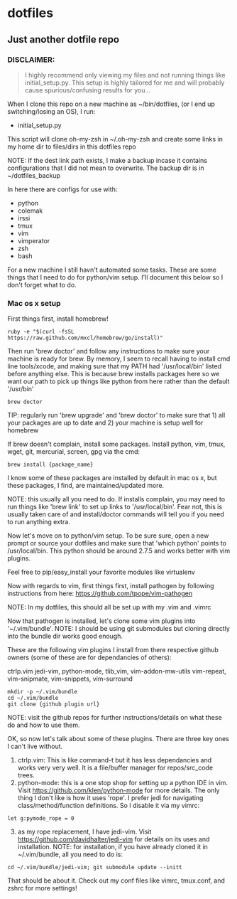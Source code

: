 dotfiles
=======

## Just another dotfile repo

### DISCLAIMER:
> I highly recommend only viewing my files and not running
things like initial_setup.py. This setup is highly tailored for me and will
probably cause spurious/confusing results for you...

When I clone this repo on a new machine as ~/bin/dotfiles, (or I end up switching/losing an OS), I run:
* initial_setup.py

This script will clone oh-my-zsh in ~/.oh-my-zsh and create some links in my home dir to files/dirs
in this dotfiles repo

NOTE: If the dest link path exists, I make a backup incase it contains
configurations that I did not mean to overwrite. The backup dir is in
~/dotfiles_backup

In here there are configs for use with:
* python
* colemak
* irssi
* tmux
* vim
* vimperator
* zsh
* bash

For a new machine I still havn't automated some tasks. These are some things
that I need to do for python/vim setup. I'll document this below so I don't
forget what to do.


### Mac os x setup

First things first, install homebrew!

```
ruby -e "$(curl -fsSL https://raw.github.com/mxcl/homebrew/go/install)"
```

Then run 'brew doctor' and follow any instructions to make sure your machine
is ready for brew. By memory, I seem to recall having to install cmd line
tools/xcode, and making sure that my PATH had '/usr/local/bin' listed before
anything else. This is because brew installs packages here so we want our path
to pick up things like python from here rather than the default '/usr/bin'

```
brew doctor
```

TIP: regularly run 'brew upgrade' and 'brew doctor' to make sure that 1) all
your packages are up to date and 2) your machine is setup well for homebrew

If brew doesn't complain, install some packages. Install python, vim, tmux, wget, git, mercurial,
screen, gpg via the cmd:

```
brew install {package_name}
```

I know some of these packages are installed by default in mac os x, but these
packages, I find, are maintained/updated more.

NOTE: this usually all you need to do. If installs complain, you may need to
run things like 'brew link' to set up links to '/usr/local/bin'. Fear not,
this is usually taken care of and install/doctor commands will tell you if you
need to run anything extra.

Now let's move on to python/vim setup. To be sure sure, open a new prompt or
source your dotfiles and make sure that 'which python' points to
/usr/local/bin. This python should be around 2.7.5 and works better with vim
plugins.

Feel free to pip/easy_install your favorite modules like virtualenv

Now with regards to vim, first things first, install pathogen by following
instructions from here:
https://github.com/tpope/vim-pathogen

NOTE: In my dotfiles, this should all be set up with my .vim and .vimrc

Now that pathogen is installed, let's clone some vim plugins into
'~/.vim/bundle'. NOTE: I should be using git submodules but cloning directly into
the bundle dir works good enough.

These are the following vim plugins I install from there respective github
owners (some of these are for dependancies of others):

ctrlp.vim jedi-vim, python-mode, tlib_vim, vim-addon-mw-utils vim-repeat,
vim-snipmate, vim-snippets, vim-surround

```
mkdir -p ~/.vim/bundle
cd ~/.vim/bundle
git clone {github plugin url}
```

NOTE: visit the github repos for further instructions/details on what these
do and how to use them.

OK, so now let's talk about some of these plugins. There are three key ones I
can't live without.

1. ctrlp.vim: This is like command-t but it has less dependancies and works very very
well. It is a file/buffer manager for repos/src_code trees.
2. python-mode: this is a one stop shop for setting up a python IDE in vim.
   Visit https://github.com/klen/python-mode for more details. The only thing
   I don't like is how it uses 'rope'. I prefer jedi for navigating
   class/method/function definitions. So I disable it via my vimrc:
```
let g:pymode_rope = 0
```
3. as my rope replacement, I have jedi-vim. Visit
   https://github.com/davidhalter/jedi-vim for details on its uses and
   installation. NOTE: for installation, if you have already cloned it in
   ~/.vim/bundle, all you need to do is:
```
cd ~/.vim/bundle/jedi-vim; git submodule update --initt
```

That should be about it. Check out my conf files like vimrc, tmux.conf, and
zshrc for more settings!





